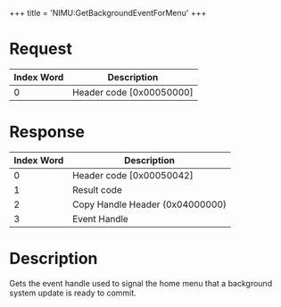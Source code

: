 +++
title = 'NIMU:GetBackgroundEventForMenu'
+++

# Request

| Index Word | Description                |
|------------|----------------------------|
| 0          | Header code \[0x00050000\] |

# Response

| Index Word | Description                     |
|------------|---------------------------------|
| 0          | Header code \[0x00050042\]      |
| 1          | Result code                     |
| 2          | Copy Handle Header (0x04000000) |
| 3          | Event Handle                    |

# Description

Gets the event handle used to signal the home menu that a background
system update is ready to commit.